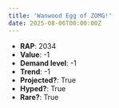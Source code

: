 ```yaml
---
title: 'Wanwood Egg of ZOMG!'
date: 2025-08-06T00:00:00Z
---
```

- **RAP**: 2034
- **Value**: -1
- **Demand level**: -1
- **Trend**: -1
- **Projected?**: True
- **Hyped?**: True
- **Rare?**: True
